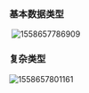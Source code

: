 ### 基本数据类型

​	![1558657786909](../../%E5%A4%A7%E6%95%B0%E6%8D%AE/images/1558657786909.png)

### 复杂类型

![1558657801161](../../%E5%A4%A7%E6%95%B0%E6%8D%AE/images/1558657801161.png)